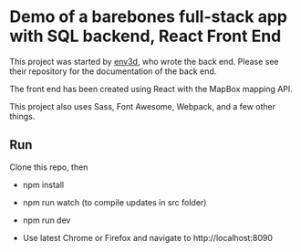 # Demo of a barebones full-stack app with SQL backend, React Front End

This project was started by [env3d]( https://github.com/env3d/full-stack-example-1 ), who wrote the back end. Please see their repository for the documentation of the back end.

The front end has been created using React with the MapBox mapping API.

This project also uses Sass, Font Awesome, Webpack, and a few other things.

## Run

Clone this repo, then

 * npm install
 * npm run watch (to compile updates in src folder)
 * npm run dev

 * Use latest Chrome or Firefox and navigate to http://localhost:8090



